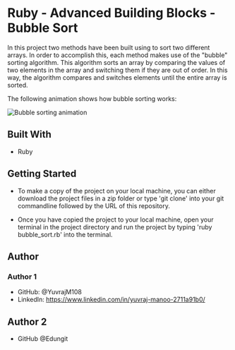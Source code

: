 # Ruby - Advanced Building Blocks - Bubble Sort

In this project two methods have been built using to sort two different arrays. In order to accomplish this, each method makes use of the "bubble" sorting algorithm. This algorithm sorts an array by comparing the values of two elements in the array and switching them if they are out of order. In this way, the algorithm compares and switches elements until the entire array is sorted.

The following animation shows how bubble sorting works:

![Bubble sorting animation](https://stackabuse.s3.amazonaws.com/media/bubble-sort-in-java-1.gif)

## Built With
- Ruby
## Getting Started

- To make a copy of the project on your local machine, you can either download the project files in a zip folder or type 'git clone' into your git commandline followed by the URL of this repository.

- Once you have copied the project to your local machine, open your terminal in the project directory and run the project by typing 'ruby bubble_sort.rb' into the terminal.

## Author

### Author 1
 - GitHub: @YuvrajM108
 - LinkedIn: https://www.linkedin.com/in/yuvraj-manoo-2711a91b0/
 
 ## Author 2
 - GitHub @Edungit
